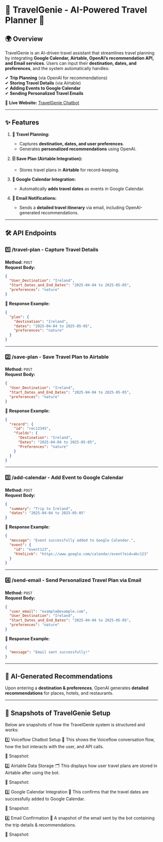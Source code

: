 # 📌 TravelGenie - AI-Powered Travel Planner 🚀

## 🌍 Overview  
TravelGenie is an AI-driven travel assistant that streamlines travel planning by integrating **Google Calendar, Airtable, OpenAI’s recommendation API, and Email services**. Users can input their **destination, dates, and preferences**, and the system automatically handles:  

✔ **Trip Planning** (via OpenAI for recommendations)  
✔ **Storing Travel Details** (via Airtable)  
✔ **Adding Events to Google Calendar**  
✔ **Sending Personalized Travel Emails**  

🔗 **Live Website:** [TravelGenie Chatbot](https://sites.google.com/view/travelgenie-chatbot/home)

---

## ✨ Features
1. **📅 Travel Planning:**  
   - Captures **destination, dates, and user preferences**.  
   - Generates **personalized recommendations** using OpenAI.  

2. **🗄 Save Plan (Airtable Integration):**  
   - Stores travel plans in **Airtable** for record-keeping.  

3. **📆 Google Calendar Integration:**  
   - Automatically **adds travel dates** as events in Google Calendar.  

4. **📧 Email Notifications:**  
   - Sends a **detailed travel itinerary** via email, including OpenAI-generated recommendations.  

---

## 🛠 API Endpoints

### 1️⃣ **/travel-plan** - Capture Travel Details  
**Method:** `POST`  
**Request Body:**  
```json
{
  "User_Destination": "Ireland",
  "Start_Dates_and_End_Dates": "2025-04-04 to 2025-05-05",
  "preferences": "nature"
}
```
📌 **Response Example:**  
```json
{
  "plan": {
    "destination": "Ireland",
    "dates": "2025-04-04 to 2025-05-05",
    "preferences": "nature"
  }
}
```

---

### 2️⃣ **/save-plan** - Save Travel Plan to Airtable  
**Method:** `POST`  
**Request Body:**  
```json
{
  "User_Destination": "Ireland",
  "Start_Dates_and_End_Dates": "2025-04-04 to 2025-05-05",
  "preferences": "nature"
}
```
📌 **Response Example:**  
```json
{
  "record": {
    "id": "rec12345",
    "fields": {
      "Destination": "Ireland",
      "Dates": "2025-04-04 to 2025-05-05",
      "Preferences": "nature"
    }
  }
}
```

---

### 3️⃣ **/add-calendar** - Add Event to Google Calendar  
**Method:** `POST`  
**Request Body:**  
```json
{
  "summary": "Trip to Ireland",
  "dates": "2025-04-04 to 2025-05-05"
}
```
📌 **Response Example:**  
```json
{
  "message": "Event successfully added to Google Calendar.",
  "event": {
    "id": "event123",
    "htmlLink": "https://www.google.com/calendar/event?eid=abc123"
  }
}
```

---

### 4️⃣ **/send-email** - Send Personalized Travel Plan via Email  
**Method:** `POST`  
**Request Body:**  
```json
{
  "user_email": "example@example.com",
  "User_Destination": "Ireland",
  "Start_Dates_and_End_Dates": "2025-04-04 to 2025-05-05",
  "preferences": "nature"
}
```
📌 **Response Example:**  
```json
{
  "message": "Email sent successfully!"
}
```

---

## 🧠 **AI-Generated Recommendations**
Upon entering a **destination & preferences**, OpenAI generates **detailed recommendations** for places, hotels, and restaurants.

---

## 📸 Snapshots of TravelGenie Setup
Below are snapshots of how the TravelGenie system is structured and works:

1️⃣ Voiceflow Chatbot Setup
💬 This shows the Voiceflow conversation flow, how the bot interacts with the user, and API calls.

📌 Snapshot:

2️⃣ Airtable Data Storage
🗂 This displays how user travel plans are stored in Airtable after using the bot.

📌 Snapshot:

3️⃣ Google Calendar Integration
📅 This confirms that the travel dates are successfully added to Google Calendar.

📌 Snapshot:

4️⃣ Email Confirmation
📧 A snapshot of the email sent by the bot containing the trip details & recommendations.

📌 Snapshot:
